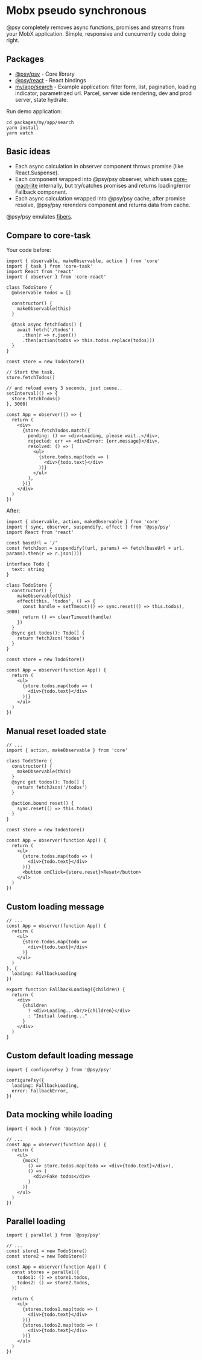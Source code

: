 # Mobx pseudo synchronous

@psy completely removes async functions, promises and streams from your MobX application. Simple, responsive and cuncurrently code doing right.

## Packages

- [@psy/psy](./packages/@psy/psy) - Core library
- [@psy/react](./packages/@psy/react) - React bindings
- [my/app/search](./packages/my/app/search) - Example application: filter form, list, pagination, loading indicator, parametrized url. Parcel, server side rendering, dev and prod server, state hydrate.

Run demo application:

```
cd packages/my/app/search
yarn install
yarn watch
```

## Basic ideas

- Each async calculation in observer component throws promise (like React.Suspense).
- Each component wrapped into @psy/psy observer, which uses [core-react-lite](https://github.com/mobxjs/core-react-lite) internally, but try/catches promises and returns loading/error Fallback component.
- Each async calculation wrapped into @psy/psy cache, after promise resolve, @psy/psy rerenders component and returns data from cache.

@psy/psy emulates [fibers](https://gist.github.com/nin-jin/5408ef8f16f43f1b4fe9cbcea577aac6).

## Compare to core-task

Your code before:

```tsx
import { observable, makeObservable, action } from 'core'
import { task } from 'core-task'
import React from 'react'
import { observer } from 'core-react'

class TodoStore {
  @observable todos = []

  constructor() {
    makeObservable(this)
  }

  @task async fetchTodos() {
    await fetch('/todos')
      .then(r => r.json())
      .then(action(todos => this.todos.replace(todos)))
  }
}

const store = new TodoStore()

// Start the task.
store.fetchTodos()

// and reload every 3 seconds, just cause..
setInterval(() => {
  store.fetchTodos()
}, 3000)

const App = observer(() => {
  return (
    <div>
      {store.fetchTodos.match({
        pending: () => <div>Loading, please wait..</div>,
        rejected: err => <div>Error: {err.message}</div>,
        resolved: () => (
          <ul>
            {store.todos.map(todo => (
              <div>{todo.text}</div>
            ))}
          </ul>
        ),
      })}
    </div>
  )
})
```

After:

```tsx
import { observable, action, makeObservable } from 'core'
import { sync, observer, suspendify, effect } from '@psy/psy'
import React from 'react'

const baseUrl = '/'
const fetchJson = suspendify((url, params) => fetch(baseUrl + url, params).then(r => r.json()))

interface Todo {
  text: string
}

class TodoStore {
  constructor() {
    makeObservable(this)
    effect(this, 'todos', () => {
      const handle = setTmeout(() => sync.reset(() => this.todos), 3000)
      return () => clearTimeout(handle)
    })
  }
  @sync get todos(): Todo[] {
    return fetchJson('todos')
  }
}

const store = new TodoStore()

const App = observer(function App() {
  return (
    <ul>
      {store.todos.map(todo => (
        <div>{todo.text}</div>
      ))}
    </ul>
  )
})
```

## Manual reset loaded state

```tsx
// ...
import { action, makeObservable } from 'core'

class TodoStore {
  constructor() {
    makeObservable(this)
  }
  @sync get todos(): Todo[] {
    return fetchJson('/todos')
  }

  @action.bound reset() {
    sync.reset(() => this.todos)
  }
}

const store = new TodoStore()

const App = observer(function App() {
  return (
    <ul>
      {store.todos.map(todo => (
        <div>{todo.text}</div>
      ))}
      <button onClick={store.reset}>Reset</button>
    </ul>
  )
})
```

## Custom loading message

```tsx
// ...
const App = observer(function App() {
  return (
    <ul>
      {store.todos.map(todo =>
        <div>{todo.text}</div>
      )}
    </ul>
  )
}, {
  loading: FallbackLoading
})

export function FallbackLoading({children) {
  return (
    <div>
      {children
        ? <div>Loading...<br/>{children}</div>
        : "Initial loading..."
      }
    </div>
  )
}
```

## Custom default loading message

```tsx
import { configurePsy } from '@psy/psy'

configurePsy({
  loading: FallbackLoading,
  error: FallbackError,
})
```

## Data mocking while loading

```tsx
import { mock } from '@psy/psy'

// ...
const App = observer(function App() {
  return (
    <ul>
      {mock(
        () => store.todos.map(todo => <div>{todo.text}</div>),
        () => (
          <div>Fake todos</div>
        )
      )}
    </ul>
  )
})
```

## Parallel loading

```tsx
import { parallel } from '@psy/psy'

// ...
const store1 = new TodoStore()
const store2 = new TodoStore()

const App = observer(function App() {
  const stores = parallel({
    todos1: () => store1.todos,
    todos2: () => store2.todos,
  })

  return (
    <ul>
      {stores.todos1.map(todo => (
        <div>{todo.text}</div>
      ))}
      {stores.todos2.map(todo => (
        <div>{todo.text}</div>
      ))}
    </ul>
  )
})
```
